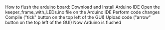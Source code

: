 How to flush the arduino board:
Download and Install Arduino IDE
Open the keeper_frame_with_LEDs.ino file on the Arduino IDE
Perform code changes
Compile ("tick" button on the top left of the GUI)
Upload code ("arrow" button on the top left of the GUI)
Now Arduino is flushed

